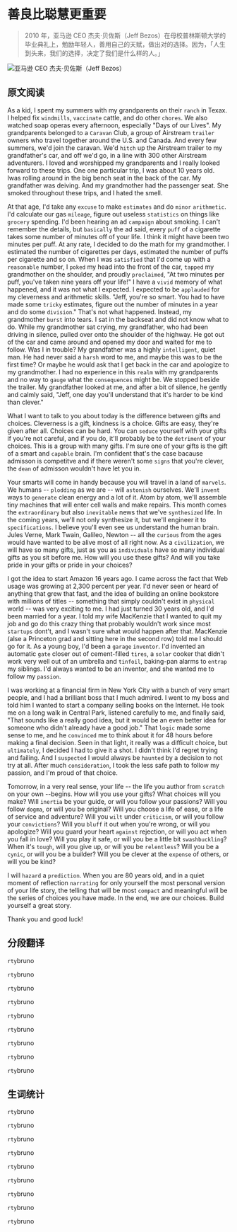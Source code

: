 # 善良比聪慧更重要
>2010 年，亚马逊 CEO 杰夫·贝佐斯（Jeff Bezos）在母校普林斯顿大学的毕业典礼上，勉励年轻人，善用自己的天赋，做出对的选择。因为，「人生到头来，我们的选择，决定了我们是什么样的人。」

![亚马逊 CEO 杰夫·贝佐斯（Jeff Bezos）](https://camo.githubusercontent.com/2c9376998e6bb7f6fe50664ae8bd3e0a63440471/687474703a2f2f6d6d62697a2e717069632e636e2f6d6d62697a2f44464156324b797463625569615543346d4d46477746524c64656f6e38314d4a565477365433726a38333057515a4f724847776c6575674757794b6a3245714a34546d70636458614b316c6a4f736a69635a6e39483278672f3634303f77785f666d743d6a7065672674703d7765627026777866726f6d3d35)

## 原文阅读

As a kid, I spent my summers with my grandparents on their `ranch` in Texax. I helped fix `windmills`, `vaccinate` cattle, and do other `chores`. We also watched soap operas every afternoon, especially "Days of our Lives". My grandparents belonged to a `Caravan` Club, a group of Airstream `trailer` owners who travel together around the U.S. and Canada. And every few summers, we'd join the caravan. We'd `hitch` up the Airstream trailer to my grandfather's car, and off we'd go, in a line with 300 other Airstream adventurers. I loved and worshipped my grandparents and I really looked forward to these trips. One one particular trip, I was about 10 years old. Iwas rolling around in the big bench seat in the back of the car. My grandfather was deiving. And my grandmother had the passenger seat. She smoked throughout these trips, and I hated the smell.

At that age, I'd take any `excuse` to make `estimates` and do `minor` `arithmetic`. I'd calculate our gas `mileage`, figure out useless `statistics` on things like `grocery` spending. I'd been hearing an ad `campaign` about smoking. I can't remember the details, but `basically` the ad said, every `puff` of a cigarette takes some number of minutes off of your life. I think it might have been two minutes per puff. At any rate, I decided to do the math for my grandmother. I estimated the number of cigarettes per days, estimated the number of puffs per cigarette and so on. When I was `satisfied` that I'd come up with a `reasonable` number, I `poked` my head into the front of the car, `tapped` my grandmother on the shoulder, and proudly `proclaimed`, "At two minutes per puff, you've taken nine years off your life!" I have a `vivid` memory of what happened, and it was not what I expected. I expected to be `applauded` for my cleverness and arithmetic skills. "Jeff, you're so smart. You had to have made some `tricky` estimates, figure out the number of minutes in a year and do some `division`." That's not what happened. Instead, my grandmother `burst` into tears. I sat in the backseat and did not know what to do. While my grandmother sat crying, my grandfather, who had been driving in silence, pulled over onto the shoulder of the highway. He got out of the car and came around and opened my door and waited for me to follow. Was I in trouble? My grandfather was a highly `intelligent`, quiet man. He had never said a `harsh` word to me, and maybe this was to be the first time? Or maybe he would ask that I get back in the car and apologize to my grandmother. I had no experience in this `realm` with my grandparents and no way to `gauge` what the `consequences` might be. We stopped beside the trailer. My grandfather looked at me, and after a bit of silence, he gently and calmly said, "Jeff, one day you'll understand that it's harder to be kind than clever."

What I want to talk to you about today is the difference between gifts and choices. Cleverness is a gift, kindness is a choice. Gifts are easy, they're given after all. Choices can be hard. You can `seduce` yourself with your gifts if you're not careful, and if you do, it'll probably be to the `detriment` of your choices. This is a group with many gifts. I'm sure one of your gifts is the gift of a smart and `capable` brain. I'm confident that's the case bacause admisson is competitve and if there weren't some `signs` that you're clever, the `dean` of admisson wouldn't have let you in.

Your smarts will come in handy because you will travel in a land of `marvels`. We humans -- `plodding` as we are -- will `astonish` ourselves. We'll `invent` ways to `generate` clean energy and a lot of it. Atom by atom, we'll assemble tiny machines that will enter cell walls and make repairs. This month comes the `extraordinary` but also `inevitable` news that we've `synthesized` life. In the coming years, we'll not only synthesize it, but we'll engineer it to `specifications`. I believe you'll even see us understand the human brain. Jules Verne, Mark Twain, Galileo, Newton -- all the `curious` from the ages would have wanted to be alive most of all right now. As a `civilization`, we will have so many gifts, just as you as `individuals` have so many individual gifts as you sit before me. How will you use these gifts? And will you take pride in your gifts or pride in your choices?

I got the idea to start Amazon 16 years ago. I came across the fact that Web usage was growing at 2,300 percent per year. I'd never seen or heard of anything that grew that fast, and the idea of building an online bookstore with millions of titles -- something that simply couldn't exist in `physical` world -- was very exciting to me. I had just turned 30 years old, and I'd been married for a year. I told my wife MacKenzie that I wanted to quit my job and go do this crazy thing that probably wouldn't work since most `startups` dont't, and I wasn't sure what would happen after that. MacKenzie (alse a Princeton grad and sitting here in the second row) told me I should go for it. As a young boy, I'd been a `garage` `inventor`. I'd invented an automatic `gate` closer out of cement-filled `tires`, a `solar` cooker that didn't work very well out of an umbrella and `tinfoil`, baking-pan alarms to `entrap` my siblings. I'd always wanted to be an inventor, and she wanted me to follow my `passion`.

I was working at a financial firm in New York City with a bunch of very smart people, and I had a brilliant boss that I much admired. I went to my boss and told him I wanted to start a company selling books on the Internet. He took me on a long walk in Central Park, listened carefully to me, and finally said, "That sounds like a really good idea, but it would be an even better idea for someone who didn't already have a good job." That `logic` made some sense to me, and he `convinced` me to think about it for 48 hours before making a final decision. Seen in that light, it really was a difficult choice, but `ultimately`, I decided I had to give it a shot. I didn't think I'd regret trying and failing. And I `suspected` I would always be `haunted` by a decision to not try at all. After much `consideration`, I took the less safe path to follow my passion, and I'm proud of that choice.

Tomorrow, in a very real sense, your life -- the life you author from `scratch` on your own --begins.
How will you use your gifts? What choices will you make?
Will `inertia` be your guide, or will you follow your passions?
Will you follow `dogma`, or will you be original?
Will you choose a life of ease, or a life of service and adventure?
Will you `wilt` under `criticism`, or will you follow your `convictions`?
Will you `bluff` it out when you're wrong, or will you apologize?
Will you guard your heart `against` rejection, or will you act when you fall in love?
Will you play it safe, or will you be a little bit `swashbuckling`? 
When it's `tough`, will you give up, or will you be `relentless`?
Will you be a `cynic`, or will you be a builder?
Will you be clever at the `expense` of others, or will you be kind?

I will `hazard` a `prediction`. When you are 80 years old, and in a quiet moment of reflection `narrating` for only yourself the most personal version of your life story, the telling that will be most `compact` and meaningful will be the series of choices you have made. In the end, we are our choices. Build yourself a great story.

Thank you and good luck!

## 分段翻译

`rty`bruno

`rty`bruno

`rty`bruno

`rty`bruno

`rty`bruno

`rty`bruno

`rty`bruno

`rty`bruno

`rty`bruno

## 生词统计

`rty`bruno

`rty`bruno

`rty`bruno

`rty`bruno

`rty`bruno

`rty`bruno

`rty`bruno

`rty`bruno

`rty`bruno